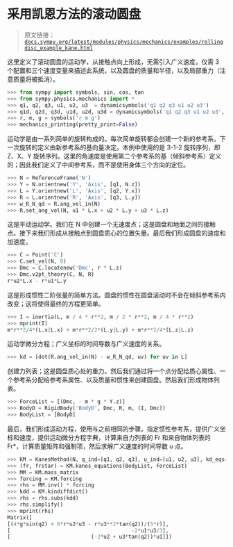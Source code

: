 # 采用凯恩方法的滚动圆盘

> 原文链接：[`docs.sympy.org/latest/modules/physics/mechanics/examples/rollingdisc_example_kane.html`](https://docs.sympy.org/latest/modules/physics/mechanics/examples/rollingdisc_example_kane.html)

这里定义了滚动圆盘的运动学，从接触点向上形成，无需引入广义速度。仅需 3 个配置和三个速度变量来描述此系统，以及圆盘的质量和半径，以及局部重力（注意质量将被抵消）。

```py
>>> from sympy import symbols, sin, cos, tan
>>> from sympy.physics.mechanics import *
>>> q1, q2, q3, u1, u2, u3  = dynamicsymbols('q1 q2 q3 u1 u2 u3')
>>> q1d, q2d, q3d, u1d, u2d, u3d = dynamicsymbols('q1 q2 q3 u1 u2 u3', 1)
>>> r, m, g = symbols('r m g')
>>> mechanics_printing(pretty_print=False) 
```

运动学是由一系列简单的旋转构成的。每次简单旋转都会创建一个新的参考系，下一次旋转的定义由新参考系的基向量决定。本例中使用的是 3-1-2 旋转序列，即 Z、X、Y 旋转序列。这里的角速度是使用第二个参考系的基（倾斜参考系）定义的；因此我们定义了中间参考系，而不是使用身体三个方向的定位。

```py
>>> N = ReferenceFrame('N')
>>> Y = N.orientnew('Y', 'Axis', [q1, N.z])
>>> L = Y.orientnew('L', 'Axis', [q2, Y.x])
>>> R = L.orientnew('R', 'Axis', [q3, L.y])
>>> w_R_N_qd = R.ang_vel_in(N)
>>> R.set_ang_vel(N, u1 * L.x + u2 * L.y + u3 * L.z) 
```

这是平动运动学。我们在 N 中创建一个无速度点；这是圆盘和地面之间的接触点。接下来我们形成从接触点到圆盘质心的位置矢量。最后我们形成圆盘的速度和加速度。

```py
>>> C = Point('C')
>>> C.set_vel(N, 0)
>>> Dmc = C.locatenew('Dmc', r * L.z)
>>> Dmc.v2pt_theory(C, N, R)
r*u2*L.x - r*u1*L.y 
```

这是形成惯性二阶张量的简单方法。圆盘的惯性在圆盘滚动时不会在倾斜参考系内改变；这将使得最终的方程更简单。

```py
>>> I = inertia(L, m / 4 * r**2, m / 2 * r**2, m / 4 * r**2)
>>> mprint(I)
m*r**2/4*(L.x|L.x) + m*r**2/2*(L.y|L.y) + m*r**2/4*(L.z|L.z) 
```

运动学微分方程；广义坐标的时间导数与广义速度的关系。

```py
>>> kd = [dot(R.ang_vel_in(N) - w_R_N_qd, uv) for uv in L] 
```

创建力列表；这是圆盘质心处的重力。然后我们通过将一个点分配给质心属性、一个参考系分配给参考系属性、以及质量和惯性来创建圆盘。然后我们形成物体列表。

```py
>>> ForceList = [(Dmc, - m * g * Y.z)]
>>> BodyD = RigidBody('BodyD', Dmc, R, m, (I, Dmc))
>>> BodyList = [BodyD] 
```

最后，我们形成运动方程，使用与之前相同的步骤。指定惯性参考系，提供广义坐标和速度，提供运动微分方程字典，计算来自力列表的 Fr 和来自物体列表的 Fr*，计算质量矩阵和强制项，然后求解广义速度的时间导数 u 点。

```py
>>> KM = KanesMethod(N, q_ind=[q1, q2, q3], u_ind=[u1, u2, u3], kd_eqs=kd)
>>> (fr, frstar) = KM.kanes_equations(BodyList, ForceList)
>>> MM = KM.mass_matrix
>>> forcing = KM.forcing
>>> rhs = MM.inv() * forcing
>>> kdd = KM.kindiffdict()
>>> rhs = rhs.subs(kdd)
>>> rhs.simplify()
>>> mprint(rhs)
Matrix([
[(4*g*sin(q2) + 6*r*u2*u3 - r*u3**2*tan(q2))/(5*r)],
[                                       -2*u1*u3/3],
[                          (-2*u2 + u3*tan(q2))*u1]]) 
```
